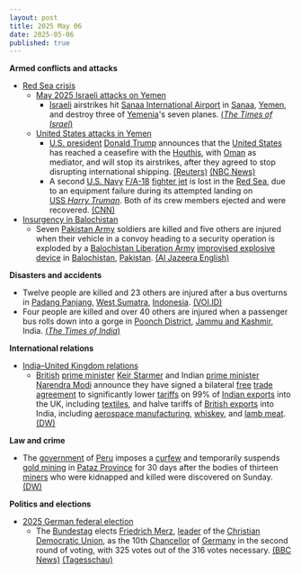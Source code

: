 ```yaml
---
layout: post
title: 2025 May 06
date: 2025-05-06
published: true
---
```



**Armed conflicts and attacks**

* [Red Sea crisis](https://en.wikipedia.org/wiki/Red_Sea_crisis "Red Sea crisis")
  + [May 2025 Israeli attacks on Yemen](https://en.wikipedia.org/wiki/May_2025_Israeli_attacks_on_Yemen "May 2025 Israeli attacks on Yemen")
    - [Israeli](https://en.wikipedia.org/wiki/Israel "Israel") airstrikes hit [Sanaa International Airport](https://en.wikipedia.org/wiki/Sanaa_International_Airport "Sanaa International Airport") in [Sanaa](https://en.wikipedia.org/wiki/Sanaa "Sanaa"), [Yemen](https://en.wikipedia.org/wiki/Yemen "Yemen"), and destroy three of [Yemenia](https://en.wikipedia.org/wiki/Yemenia "Yemenia")'s seven planes. [(*The Times of Israel*)](https://www.timesofisrael.com/liveblog_entry/sanaa-airport-official-says-facility-completely-destroyed-by-israeli-strikes/)
  + [United States attacks in Yemen](https://en.wikipedia.org/wiki/United_States_attacks_in_Yemen_%28March_2025%E2%80%93present%29 "United States attacks in Yemen (March 2025–present)")
    - [U.S. president](https://en.wikipedia.org/wiki/U.S._president "U.S. president") [Donald Trump](https://en.wikipedia.org/wiki/Donald_Trump "Donald Trump") announces that the [United States](https://en.wikipedia.org/wiki/United_States "United States") has reached a ceasefire with the [Houthis](https://en.wikipedia.org/wiki/Houthis "Houthis"), with [Oman](https://en.wikipedia.org/wiki/Oman "Oman") as mediator, and will stop its airstrikes, after they agreed to stop disrupting international shipping. [(Reuters)](https://www.reuters.com/world/trump-says-us-will-stop-bombing-houthis-after-agreement-struck-2025-05-06/) [(NBC News)](https://www.nbcnews.com/world/yemen/oman-says-mediated-ceasefire-us-yemens-houthis-rcna205175)
    - A second [U.S. Navy](https://en.wikipedia.org/wiki/U.S._Navy "U.S. Navy") [F/A-18](https://en.wikipedia.org/wiki/Boeing_F/A-18E/F_Super_Hornet "Boeing F/A-18E/F Super Hornet") [fighter jet](https://en.wikipedia.org/wiki/Fighter_jet "Fighter jet") is lost in the [Red Sea](https://en.wikipedia.org/wiki/Red_Sea "Red Sea"), due to an equipment failure during its attempted landing on [USS *Harry Truman*](https://en.wikipedia.org/wiki/USS_Harry_S._Truman "USS Harry S. Truman"). Both of its crew members ejected and were recovered. [(CNN)](https://www.cnn.com/2025/05/06/politics/second-us-navy-jet-is-lost-at-sea)
* [Insurgency in Balochistan](https://en.wikipedia.org/wiki/Insurgency_in_Balochistan "Insurgency in Balochistan")
  + Seven [Pakistan Army](https://en.wikipedia.org/wiki/Pakistan_Army "Pakistan Army") soldiers are killed and five others are injured when their vehicle in a convoy heading to a security operation is exploded by a [Balochistan Liberation Army](https://en.wikipedia.org/wiki/Balochistan_Liberation_Army "Balochistan Liberation Army") [improvised explosive device](https://en.wikipedia.org/wiki/Improvised_explosive_device "Improvised explosive device") in [Balochistan](https://en.wikipedia.org/wiki/Balochistan%2C_Pakistan "Balochistan, Pakistan"), [Pakistan](https://en.wikipedia.org/wiki/Pakistan "Pakistan"). [(Al Jazeera English)](https://www.aljazeera.com/news/2025/5/6/pakistan-blames-india-after-seven-soldiers-killed-in-balochistan-blast)

**Disasters and accidents**

* Twelve people are killed and 23 others are injured after a bus overturns in [Padang Panjang](https://en.wikipedia.org/wiki/Padang_Panjang "Padang Panjang"), [West Sumatra](https://en.wikipedia.org/wiki/West_Sumatra "West Sumatra"), [Indonesia](https://en.wikipedia.org/wiki/Indonesia "Indonesia"). [(VOI.ID)](https://voi.id/en/news/480414)
* Four people are killed and over 40 others are injured when a passenger bus rolls down into a gorge in [Poonch District](https://en.wikipedia.org/wiki/Poonch_District%2C_India "Poonch District, India"), [Jammu and Kashmir](https://en.wikipedia.org/wiki/Jammu_and_Kashmir_%28union_territory%29 "Jammu and Kashmir (union territory)"), India. [(*The Times of India*)](https://timesofindia.indiatimes.com/india/four-dead-as-bus-falls-into-poonch-gorge/articleshow/120942188.cms)

**International relations**

* [India–United Kingdom relations](https://en.wikipedia.org/wiki/India%E2%80%93United_Kingdom_relations "India–United Kingdom relations")
  + [British](https://en.wikipedia.org/wiki/United_Kingdom "United Kingdom") [prime minister](https://en.wikipedia.org/wiki/Prime_Minister_of_the_UK "Prime Minister of the UK") [Keir Starmer](https://en.wikipedia.org/wiki/Keir_Starmer "Keir Starmer") and Indian [prime minister](https://en.wikipedia.org/wiki/Prime_Minister_of_India "Prime Minister of India") [Narendra Modi](https://en.wikipedia.org/wiki/Narendra_Modi "Narendra Modi") announce they have signed a bilateral [free](https://en.wikipedia.org/wiki/Free_trade_agreement "Free trade agreement") [trade agreement](https://en.wikipedia.org/wiki/Trade_agreement "Trade agreement") to significantly lower [tariffs](https://en.wikipedia.org/wiki/Tariff "Tariff") on 99% of [Indian exports](https://en.wikipedia.org/wiki/Foreign_trade_of_India "Foreign trade of India") into the UK, including [textiles](https://en.wikipedia.org/wiki/Textile_industry "Textile industry"), and halve tariffs of [British exports](https://en.wikipedia.org/wiki/Foreign_trade_of_the_United_Kingdom "Foreign trade of the United Kingdom") into India, including [aerospace manufacturing](https://en.wikipedia.org/wiki/Aerospace_manufacturer "Aerospace manufacturer"), [whiskey](https://en.wikipedia.org/wiki/Whiskey "Whiskey"), and [lamb meat](https://en.wikipedia.org/wiki/Lamb_meat "Lamb meat"). [(DW)](https://www.dw.com/en/uk-india-cut-tariffs-on-whisky-textile-in-landmark-deal/a-72454355)

**Law and crime**

* The [government](https://en.wikipedia.org/wiki/Government_of_Peru "Government of Peru") of [Peru](https://en.wikipedia.org/wiki/Peru "Peru") imposes a [curfew](https://en.wikipedia.org/wiki/Curfew "Curfew") and temporarily suspends [gold mining](https://en.wikipedia.org/wiki/Gold_mining "Gold mining") in [Pataz Province](https://en.wikipedia.org/wiki/Pataz_Province "Pataz Province") for 30 days after the bodies of thirteen [miners](https://en.wikipedia.org/wiki/Miner "Miner") who were kidnapped and killed were discovered on Sunday. [(DW)](https://www.dw.com/en/peru-suspends-gold-mining-in-north-after-massacre/a-72443414)

**Politics and elections**

* [2025 German federal election](https://en.wikipedia.org/wiki/2025_German_federal_election "2025 German federal election")
  + The [Bundestag](https://en.wikipedia.org/wiki/Bundestag "Bundestag") elects [Friedrich Merz](https://en.wikipedia.org/wiki/Friedrich_Merz "Friedrich Merz"), [leader](https://en.wikipedia.org/wiki/Leader_of_the_Christian_Democratic_Union "Leader of the Christian Democratic Union") of the [Christian Democratic Union](https://en.wikipedia.org/wiki/Christian_Democratic_Union_of_Germany "Christian Democratic Union of Germany"), as the 10th [Chancellor](https://en.wikipedia.org/wiki/Chancellor_of_Germany "Chancellor of Germany") of [Germany](https://en.wikipedia.org/wiki/Germany "Germany") in the second round of voting, with 325 votes out of the 316 votes necessary. [(BBC News)](https://www.bbc.com/news/articles/cvgp22zlrgko) [(Tagesschau)](https://www.tagesschau.de/kommentar/kanzlerwahl-merz-union-spd-100.html)
